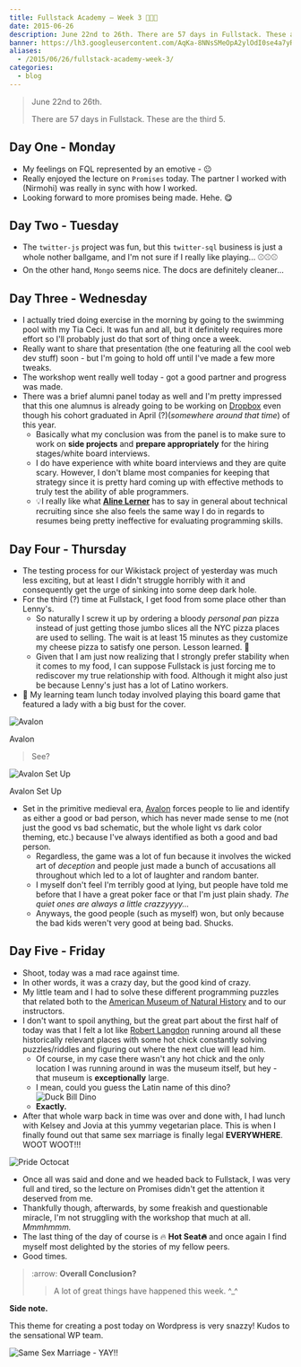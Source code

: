 ```yaml
---
title: Fullstack Academy – Week 3 🔦🔦🔦
date: 2015-06-26
description: June 22nd to 26th. There are 57 days in Fullstack. These are the third 5.
banner: https://lh3.googleusercontent.com/AqKa-8NNsSMeOpA2ylOdI0se4a7yRfEv7vvHXYpB_eW2Dx-GQqSBEQ6JqE0jM_4w82-EH5C5EVK-1SFkRonNFNr0GjrRqpJhHDod3tYtzG7Prxkc9i3_mS1v0oLNzYnNYGG-T_TKiJjUXSJ4zNHxER4wyX9IQ1GtjA60RZfQaUIWCbZKvS46eMxLS09jeNuVq46fMRBj5RplZUySJndzgZJJot-N2gSTvJhzz7Pv7nUo95gl-Q0RLrfw4V8LRqw0HUClW49u9sts2BIlcKD3zaG-GjPsJyStr2p6ImAT0J2tcp23NaPHMG5U_IfknBHqbmZ70_4lpHky0xKqvVZMyBCLK57TgVHeUW6aXtKDe8HkSBSXnWRctjXOVjrCe0bIbrqUkydOhvLCE2RIpZP5lfi5GuIhkI7NZJj5uAMphQHUBlXpksHBqGMWiEGnE9ja9HmN_EP05pbloT_MsG6bbjVgoITz0us13UOcwLBzMVT5ZvMm66NLFmCgUUiuw6B1EdVp3wfV1E1_AHYn60eUJ0W3M8k6QNgI1XHzCTq_jQ26XpfnMKWUw7ol_STHx8-bREldnrFSxfzIDDj5hBJVoigghWuONjVSZDU83dFy63RjYEhkZHlvxB4MVzqx7SMU=w1140-h500-no
aliases:
  - /2015/06/26/fullstack-academy-week-3/
categories:
  - blog
---
```


> June 22nd to 26th.
>
> There are 57 days in Fullstack. These are the third 5.

## Day One - Monday

- My feelings on FQL represented by an emotive - 😐
- Really enjoyed the lecture on `Promises` today. The partner I worked with (Nirmohi) was really in sync with how I worked.
- Looking forward to more promises being made. Hehe. 😋

## Day Two - Tuesday

- The `twitter-js` project was fun, but this `twitter-sql` business is just a whole nother ballgame, and I'm not sure if I really like playing... ⚾️⚾️⚾️
- On the other hand, `Mongo` seems nice. The docs are definitely cleaner...

## Day Three - Wednesday

- I actually tried doing exercise in the morning by going to the swimming pool with my Tia Ceci. It was fun and all, but it definitely requires more effort so I'll probably just do that sort of thing once a week.
- Really want to share that presentation (the one featuring all the cool web dev stuff) soon - but I'm going to hold off until I've made a few more tweaks.
- The workshop went really well today - got a good partner and progress was made.
- There was a brief alumni panel today as well and I'm pretty impressed that this one alumnus is already going to be working on [Dropbox](https://dropbox.com 'Dropbox') even though his cohort graduated in April (?)(_somewhere around that time_) of this year.
  - Basically what my conclusion was from the panel is to make sure to work on **side projects** and **prepare appropriately** for the hiring stages/white board interviews.
  - I do have experience with white board interviews and they are quite scary. However, I don't blame most companies for keeping that strategy since it is pretty hard coming up with effective methods to truly test the ability of able programmers.
  - 💡I really like what [**Aline Lerner**](https://blog.alinelerner.com/ "Aline Lerner's Blog") has to say in general about technical recruiting since she also feels the same way I do in regards to resumes being pretty ineffective for evaluating programming skills.

## Day Four - Thursday

- The testing process for our Wikistack project of yesterday was much less exciting, but at least I didn't struggle horribly with it and consequently get the urge of sinking into some deep dark hole.
- For the third (?) time at Fullstack, I get food from some place other than Lenny's.
  - So naturally I screw it up by ordering a bloody _personal pan_ pizza instead of just getting those jumbo slices all the NYC pizza places are used to selling. The wait is at least 15 minutes as they customize my cheese pizza to satisfy one person. Lesson learned. 🍕
  - Given that I am just now realizing that I strongly prefer stability when it comes to my food, I can suppose Fullstack is just forcing me to rediscover my true relationship with food. Although it might also just be because Lenny's just has a lot of Latino workers.
- 🍴 My learning team lunch today involved playing this board game that featured a lady with a big bust for the cover.

![Avalon](https://cf.geekdo-images.com/images/pic1398895_md.jpg)

Avalon

> See?

![Avalon Set
Up](https://www.boardgamequest.com/wp-content/uploads/2013/07/Resistance-Avalon-Feature.jpg)

Avalon Set Up

- Set in the primitive medieval era, [Avalon](https://www.amazon.com/Indie-Boards-Cards-AVA1IBC-Resistance/dp/B009SAAV0C 'Avalon') forces people to lie and identify as either a good or bad person, which has never made sense to me (not just the good vs bad schematic, but the whole light vs dark color theming, etc.) because I've always identified as both a good and bad person.
  - Regardless, the game was a lot of fun because it involves the wicked art of _deception_ and people just made a bunch of accusations all throughout which led to a lot of laughter and random banter.
  - I myself don't feel I'm terribly good at lying, but people have told me before that I have a great poker face or that I'm just plain shady. _The quiet ones are always a little crazzyyyy..._
  - Anyways, the good people (such as myself) won, but only because the bad kids weren't very good at being bad. Shucks.

## Day Five - Friday

- Shoot, today was a mad race against time.
- In other words, it was a crazy day, but the good kind of crazy.
- My little team and I had to solve these different programming puzzles that related both to the [American Museum of Natural History](https://www.amnh.org/) and to our instructors.
- I don't want to spoil anything, but the great part about the first half of today was that I felt a lot like [Robert Langdon](https://www.wikiwand.com/en/Robert_Langdon 'Robert Langdon') running around all these historically relevant places with some hot chick constantly solving puzzles/riddles and figuring out where the next clue will lead him.
  - Of course, in my case there wasn't any hot chick and the only location I was running around in was the museum itself, but hey - that museum is **exceptionally** large.
  - I mean, could you guess the Latin name of this dino? ![Duck Bill
Dino](https://www.amnh.org/var/ezflow_site/storage/images/media/amnh/images/exhibitions/permanent-exhibitions/fossil-halls/hall-of-ornithischian-dinosaurs2/duck-billed-dinosaur/149935-1-eng-US/duck-billed-dinosaur_dynamic_lead_slide.jpg)
  - **Exactly.**
- After that whole warp back in time was over and done with, I had lunch with Kelsey and Jovia at this yummy vegetarian place. This is when I finally found out that same sex marriage is finally legal **EVERYWHERE**. WOOT WOOT!!!

![Pride Octocat](https://lh3.googleusercontent.com/Wnq2PJa72aFdF4eqdkzrgWnEtrznZT1_hosN4NsB6zZeTu7sP3XluAD0OAKn3merOs872xadSeZASFdZk1zH3P5PA6vylZott8YuAPrbrkvElcbHB_xeHJuIlS_WNWtxBE3nqxAsM36oQtaH_OJQifkT2wbdYdTH1lSAmZREJdNWN60fc-40Heec2A9SL1g-CWl5F-pmuoAeU7o1t_uSnT32MDOUML1otaD-UKQXag1zyVK96hIAb07Ffd_ngJxMWZA0ysxhgS07VakJuA-CrhePTfK1CYvIFQRfw6Tq4-LJCbMeTdTk1zZNeOhxqxPgKVaabmMVCJmfI3ae2wGbGG0GsPEBsOXMzStZ8kXQr_-glMdLw7nj6cDixDh3igYa4WMKiFUT2eryu7C4z9S3r3LTdipigocpejRdkAclf7wllWmfJUdbAfvjv75Rwb0TMydJPLYHFPIPmyHmYmj57tISodC3gikghx05zU0hrOy0mMAgsVZGYrxu8CjrzPf6-us5mKR_qvrq3RpXmIYmaoyR-mJWWTSmYqFv3Q4WBGXZlSNSspeT2CIajClSlqPeCnrmxspDW19xGSAmgcV05txa8gnPzhIClgmNUejPqOplsZfRIu7x-0WF0uftjMTJ=w57-h56-no)

- Once all was said and done and we headed back to Fullstack, I was very full and tired, so the lecture on Promises didn't get the attention it deserved from me.
- Thankfully though, afterwards, by some freakish and questionable miracle, I'm not struggling with the workshop that much at all. _Mmmhmmm._
- The last thing of the day of course is 🔥 **Hot Seat🔥** and once again I find myself most delighted by the stories of my fellow peers.
- Good times.

> :arrow: **Overall Conclusion?**
>
> > A lot of great things have happened this week. \^\_\^

**Side note.**

This theme for creating a post today on Wordpress is very snazzy! Kudos to the sensational WP team.

![Same Sex Marriage - YAY!!](https://lh3.googleusercontent.com/SXRYo8epLncHeUT7Vt5OZOtZeaE18ue5nOI4Nd_l8ZteeSWJGAUDPsTPnlsqlrjteDtogbUH73Ew58kCtytELyVvqcitU4LgXZ-sLlapMb13HihAx6heBG45pEDIj_zzqvh6RAiHpagixGoGKkHerK9fBLfa6BrFN9hI8GSSs_Lvq79oiOwfoSNBfDOPMkQy5NYQKUGR0wX7aNzFBS6VpA1_6D1ju1N5Uqchb4XxwyrXMc0e1EGPNlT6A4OaxsIKNwa5ja4mC20_2_Lu3yUiJs-BWEZ_cEqN48X4iAQ7KODy3jFzlfyvegGrvxmk3aVIp9m0LTBUm6IyhZO9zbWlcl-qtZ6VJVOVA_K6htrBlVsjmkAdz8c4dwtW_XmLGcRFl51zv_nP3YWHhKb76JVy5t_zbeUZ61yKCn6ZexSs84UHMwi9cq0yhyuxucsG13FZ4Sx1UI5bf6U-w_nztkq3AHdv2OpphlQNe5H2tLAS5U4WBjcOK9q50rrA6fPQUVt5mymr7E6D1t0-nKL8HOFaFsF1kiiPt2FqcIeNDAlVhCTIRmX7_uiOka5CCBioHxBdSUxRDQopn1br-7OqK9buzkZMKd1n1lQCiqwApFoidbKe_rWKqZny09q-HxCRSSHW=w389-h220-no)
